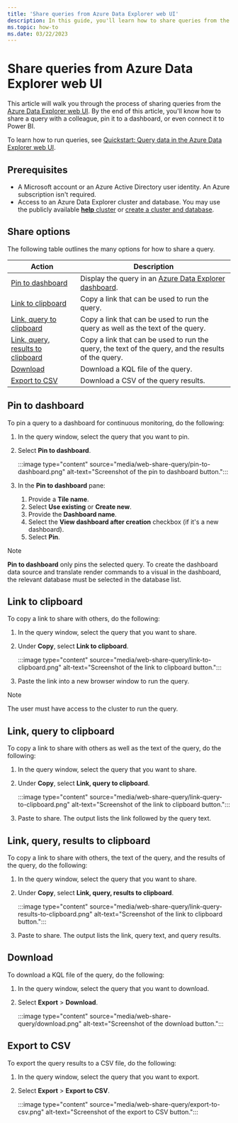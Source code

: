 ```yaml
---
title: 'Share queries from Azure Data Explorer web UI'
description: In this guide, you'll learn how to share queries from the Azure Data Explorer web UI.
ms.topic: how-to
ms.date: 03/22/2023
---
```


# Share queries from Azure Data Explorer web UI

This article will walk you through the process of sharing queries from the [Azure Data Explorer web UI](https://dataexplorer.azure.com/home). By the end of this article, you'll know how to share a query with a colleague, pin it to a dashboard, or even connect it to Power BI.

To learn how to run queries, see [Quickstart: Query data in the Azure Data Explorer web UI](web-query-data.md).

## Prerequisites

* A Microsoft account or an Azure Active Directory user identity. An Azure subscription isn't required.
* Access to an Azure Data Explorer cluster and database. You may use the publicly available [**help** cluster](https://dataexplorer.azure.com/help) or [create a cluster and database](create-cluster-database-portal.md).

## Share options

The following table outlines the many options for how to share a query.

|Action|Description|
|--|--|
|[Pin to dashboard](#pin-to-dashboard)|Display the query in an [Azure Data Explorer dashboard](azure-data-explorer-dashboards.md).|
|[Link to clipboard](#link-to-clipboard)|Copy a link that can be used to run the query.|
|[Link, query to clipboard](#link-query-to-clipboard)|Copy a link that can be used to run the query as well as the text of the query.|
|[Link, query, results to clipboard](#link-query-results-to-clipboard)|Copy a link that can be used to run the query, the text of the query, and the results of the query.|
|[Download](#download)|Download a KQL file of the query.|
|[Export to CSV](#export-to-csv)|Download a CSV of the query results.|

## Pin to dashboard

To pin a query to a dashboard for continuous monitoring, do the following:

1. In the query window, select the query that you want to pin.

1. Select **Pin to dashboard**.

    :::image type="content" source="media/web-share-query/pin-to-dashboard.png" alt-text="Screenshot of the pin to dashboard button.":::

1. In the **Pin to dashboard** pane:
    1. Provide a **Tile name**.
    1. Select **Use existing** or **Create new**.
    1. Provide the **Dashboard name**.
    1. Select the **View dashboard after creation** checkbox (if it's a new dashboard).
    1. Select **Pin**.

> [!NOTE]
> **Pin to dashboard** only pins the selected query. To create the dashboard data source and translate render commands to a visual in the dashboard, the relevant database must be selected in the database list.

## Link to clipboard

To copy a link to share with others, do the following:

1. In the query window, select the query that you want to share.

1. Under **Copy**, select **Link to clipboard**.

    :::image type="content" source="media/web-share-query/link-to-clipboard.png" alt-text="Screenshot of the link to clipboard button.":::

1. Paste the link into a new browser window to run the query.

> [!NOTE]
> The user must have access to the cluster to run the query.

## Link, query to clipboard

To copy a link to share with others as well as the text of the query, do the following:

1. In the query window, select the query that you want to share.

1. Under **Copy**, select **Link, query to clipboard**.

    :::image type="content" source="media/web-share-query/link-query-to-clipboard.png" alt-text="Screenshot of the link to clipboard button.":::

1. Paste to share. The output lists the link followed by the query text.

## Link, query, results to clipboard

To copy a link to share with others, the text of the query, and the results of the query, do the following:

1. In the query window, select the query that you want to share.

1. Under **Copy**, select **Link, query, results to clipboard**.

    :::image type="content" source="media/web-share-query/link-query-results-to-clipboard.png" alt-text="Screenshot of the link to clipboard button.":::

1. Paste to share. The output lists the link, query text, and query results.

## Download

To download a KQL file of the query, do the following:

1. In the query window, select the query that you want to download.

1. Select **Export** > **Download**.

    :::image type="content" source="media/web-share-query/download.png" alt-text="Screenshot of the download button.":::

## Export to CSV

To export the query results to a CSV file, do the following:

1. In the query window, select the query that you want to export.

1. Select **Export** > **Export to CSV**.

    :::image type="content" source="media/web-share-query/export-to-csv.png" alt-text="Screenshot of the export to CSV button.":::
